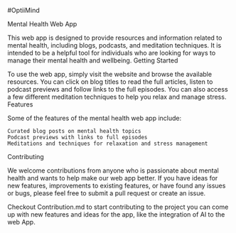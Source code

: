 #OptiiMind

Mental Health Web App

This web app is designed to provide resources and information related to mental health, including blogs, podcasts, and meditation techniques. It is intended to be a helpful tool for individuals who are looking for ways to manage their mental health and wellbeing.
Getting Started

To use the web app, simply visit the website and browse the available resources. You can click on blog titles to read the full articles, listen to podcast previews and follow links to the full episodes. You can also access a few different meditation techniques to help you relax and manage stress.
Features

Some of the features of the mental health web app include:

    Curated blog posts on mental health topics
    Podcast previews with links to full episodes
    Meditations and techniques for relaxation and stress management

Contributing

We welcome contributions from anyone who is passionate about mental health and wants to help make our web app better. If you have ideas for new features, improvements to existing features, or have found any issues or bugs, please feel free to submit a pull request or create an issue.


Checkout Contribution.md to start contributing to the project you can come up with new features and ideas for the app, like the integration of AI to the web App.